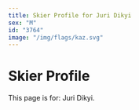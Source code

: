 ```yaml
---
title: Skier Profile for Juri Dikyi
sex: "M"
id: "3764"
image: "/img/flags/kaz.svg" 
---
```


# Skier Profile

This page is for: Juri Dikyi.
    